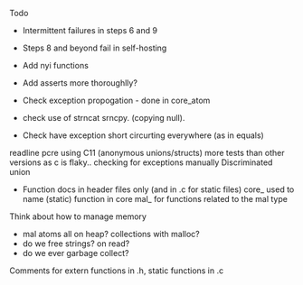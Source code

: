 Todo

- Intermittent failures in steps 6 and 9
- Steps 8 and beyond fail in self-hosting

- Add nyi functions

- Add asserts more thoroughlly?
- Check exception propogation - done in core_atom
- check use of strncat srncpy. (copying null).


- Check have exception short circurting everywhere (as in equals)

readline
pcre
using C11 (anonymous unions/structs)
more tests than other versions as c is flaky..
checking for exceptions manually
Discriminated union


- Function docs in header files only (and in .c for static files)
core_ used to name (static) function in core
mal_ for functions related to the mal type

Think about how to manage memory
- mal atoms all on heap? collections with malloc?
- do we free strings? on read?
- do we ever garbage collect?

Comments for extern functions in .h, static functions in .c
